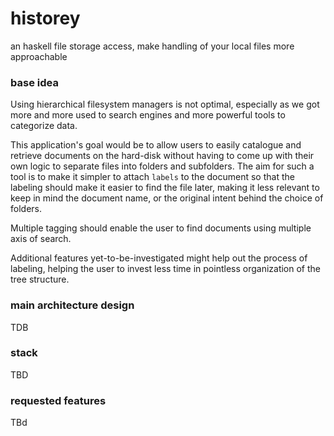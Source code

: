 # historey
an haskell file storage access, make handling of your local files more approachable

### base idea
Using hierarchical filesystem managers is not optimal, especially as we got more and more used to search engines and more powerful tools to categorize data.

This application's goal would be to allow users to easily catalogue and retrieve documents on the hard-disk without having to come up with their own logic to separate files into folders and subfolders. The aim for such a tool is to make it simpler to attach `labels` to the document so that the labeling should make it easier to find the file later, making it less relevant to keep in mind the document name, or the original intent behind the choice of folders.

Multiple tagging should enable the user to find documents using multiple axis of search.

Additional features yet-to-be-investigated might help out the process of labeling, helping the user to invest less time in pointless organization of the tree structure.

### main architecture design

TDB

### stack

TBD

### requested features

TBd
